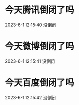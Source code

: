 # 今天腾讯倒闭了吗

2023-6-1 12:15:40 没倒闭

# 今天微博倒闭了吗

2023-6-1 12:15:41 没倒闭

# 今天百度倒闭了吗

2023-6-1 12:15:42 没倒闭


